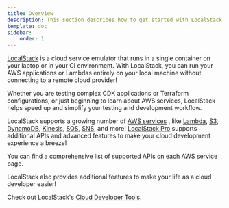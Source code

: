 ```yaml
---
title: Overview
description: This section describes how to get started with LocalStack using a variety of options, and provides details on how LocalStack can be configured to fit the needs of a local cloud sandbox for development, testing, and experimentation.
template: doc
sidebar:
    order: 1
---
```


[LocalStack](https://localstack.cloud) is a cloud service emulator that runs in a single container on your laptop or in your CI environment.
With LocalStack, you can run your AWS applications or Lambdas entirely on your local machine without connecting to a remote cloud provider!

Whether you are testing complex CDK applications or Terraform configurations, or just beginning to learn about AWS services, LocalStack helps speed up and simplify your testing and development workflow.

LocalStack supports a growing number of [AWS services](/aws/)
, like [Lambda](/aws/services/lambda), [S3](/aws/services/s3), [DynamoDB](/aws/services/dynamodb), [Kinesis](/aws/services/kinesis), [SQS](/aws/services/sqs), [SNS](/aws/services/sns), and more!
[LocalStack Pro](https://localstack.cloud/pricing) supports additional APIs and advanced features to make your cloud development experience a breeze!

You can find a comprehensive list of supported APIs on each AWS service page.

LocalStack also provides additional features to make your life as a cloud developer easier!

Check out LocalStack's [Cloud Developer Tools](/aws/tooling/).
